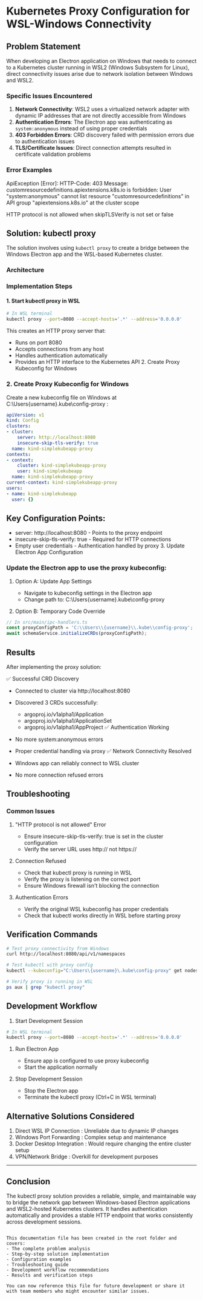 # Kubernetes Proxy Configuration for WSL-Windows Connectivity

## Problem Statement

When developing an Electron application on Windows that needs to connect to a Kubernetes cluster running in WSL2 (Windows Subsystem for Linux), direct connectivity issues arise due to network isolation between Windows and WSL2.

### Specific Issues Encountered

1. **Network Connectivity**: WSL2 uses a virtualized network adapter with dynamic IP addresses that are not directly accessible from Windows
2. **Authentication Errors**: The Electron app was authenticating as `system:anonymous` instead of using proper credentials
3. **403 Forbidden Errors**: CRD discovery failed with permission errors due to authentication issues
4. **TLS/Certificate Issues**: Direct connection attempts resulted in certificate validation problems

### Error Examples

ApiException [Error]: HTTP-Code: 403
Message: customresourcedefinitions.apiextensions.k8s.io is forbidden:
User "system:anonymous" cannot list resource "customresourcedefinitions"
in API group "apiextensions.k8s.io" at the cluster scope

HTTP protocol is not allowed when skipTLSVerify is not set or false


## Solution: kubectl proxy

The solution involves using `kubectl proxy` to create a bridge between the Windows Electron app and the WSL-based Kubernetes cluster.

### Architecture

### Implementation Steps

#### 1. Start kubectl proxy in WSL

```bash
# In WSL terminal
kubectl proxy --port=8080 --accept-hosts='.*' --address='0.0.0.0'
```

This creates an HTTP proxy server that:

- Runs on port 8080
- Accepts connections from any host
- Handles authentication automatically
- Provides an HTTP interface to the Kubernetes API 2. Create Proxy Kubeconfig for Windows

### 2. Create Proxy Kubeconfig for Windows
Create a new kubeconfig file on Windows at C:\Users\{username}\.kube\config-proxy :

```yaml
apiVersion: v1
kind: Config
clusters:
- cluster:
    server: http://localhost:8080
    insecure-skip-tls-verify: true
  name: kind-simplekubeapp-proxy
contexts:
- context:
    cluster: kind-simplekubeapp-proxy
    user: kind-simplekubeapp
  name: kind-simplekubeapp-proxy
current-context: kind-simplekubeapp-proxy
users:
- name: kind-simplekubeapp
  user: {}
```

## Key Configuration Points:

- server: http://localhost:8080 - Points to the proxy endpoint
- insecure-skip-tls-verify: true - Required for HTTP connections
- Empty user credentials - Authentication handled by proxy 3. Update Electron App Configuration
### Update the Electron app to use the proxy kubeconfig:

1. Option A: Update App Settings
   
   - Navigate to kubeconfig settings in the Electron app
   - Change path to: C:\Users\{username}\.kube\config-proxy
2. Option B: Temporary Code Override

```typescript
// In src/main/ipc-handlers.ts
const proxyConfigPath = 'C:\\Users\\{username}\\.kube\\config-proxy';
await schemaService.initializeCRDs(proxyConfigPath);
```

## Results
After implementing the proxy solution:

✅ Successful CRD Discovery

- Connected to cluster via http://localhost:8080
- Discovered 3 CRDs successfully:
  - argoproj.io/v1alpha1/Application
  - argoproj.io/v1alpha1/ApplicationSet
  - argoproj.io/v1alpha1/AppProject
✅ Authentication Working

- No more system:anonymous errors
- Proper credential handling via proxy
✅ Network Connectivity Resolved

- Windows app can reliably connect to WSL cluster
- No more connection refused errors
## Troubleshooting
### Common Issues
1. "HTTP protocol is not allowed" Error
   
   - Ensure insecure-skip-tls-verify: true is set in the cluster configuration
   - Verify the server URL uses http:// not https://
2. Connection Refused
   
   - Check that kubectl proxy is running in WSL
   - Verify the proxy is listening on the correct port
   - Ensure Windows firewall isn't blocking the connection
3. Authentication Errors
   
   - Verify the original WSL kubeconfig has proper credentials
   - Check that kubectl works directly in WSL before starting proxy

## Verification Commands   

```bash
# Test proxy connectivity from Windows
curl http://localhost:8080/api/v1/namespaces

# Test kubectl with proxy config
kubectl --kubeconfig="C:\Users\{username}\.kube\config-proxy" get nodes

# Verify proxy is running in WSL
ps aux | grep "kubectl proxy"
```

## Development Workflow
1. Start Development Session
```bash
# In WSL terminal
kubectl proxy --port=8080 --accept-hosts='.*' --address='0.0.0.0'
```

1. Run Electron App
   
   - Ensure app is configured to use proxy kubeconfig
   - Start the application normally
2. Stop Development Session
   
   - Stop the Electron app
   - Terminate the kubectl proxy (Ctrl+C in WSL terminal)
## Alternative Solutions Considered
1. Direct WSL IP Connection : Unreliable due to dynamic IP changes
2. Windows Port Forwarding : Complex setup and maintenance
3. Docker Desktop Integration : Would require changing the entire cluster setup
4. VPN/Network Bridge : Overkill for development purposes

---

## Conclusion
The kubectl proxy solution provides a reliable, simple, and maintainable way to bridge the network gap between Windows-based Electron applications and WSL2-hosted Kubernetes clusters. It handles authentication automatically and provides a stable HTTP endpoint that works consistently across development sessions.

```plaintext

This documentation file has been created in the root folder and covers:
- The complete problem analysis
- Step-by-step solution implementation
- Configuration examples
- Troubleshooting guide
- Development workflow recommendations
- Results and verification steps

You can now reference this file for future development or share it with team members who might encounter similar issues.
```

